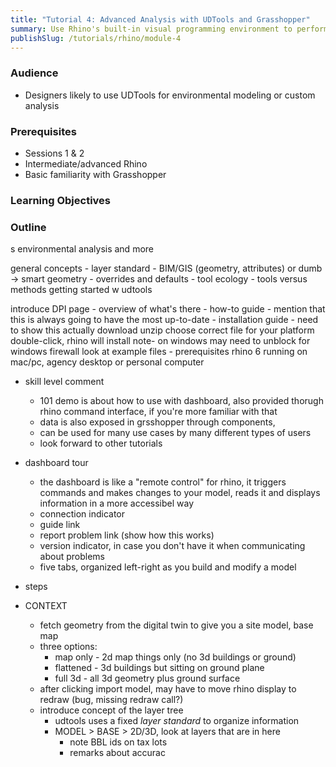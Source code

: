 ```yaml
---
title: "Tutorial 4: Advanced Analysis with UDTools and Grasshopper"
summary: Use Rhino's built-in visual programming environment to perform custom analysis.
publishSlug: /tutorials/rhino/module-4
---
```


### Audience

- Designers likely to use UDTools for environmental modeling or custom analysis

### Prerequisites

- Sessions 1 & 2
- Intermediate/advanced Rhino
- Basic familiarity with Grasshopper

### Learning Objectives

### Outline
s
    environmental analysis
    and more

  general concepts
    - layer standard
    - BIM/GIS (geometry, attributes) or dumb -> smart geometry
    - overrides and defaults
    - tool ecology
    - tools versus methods
  getting started w udtools

  introduce DPI page
    - overview of what's there
    - how-to guide - mention that this is always going to have the most up-to-date
    - installation guide
    - need to show this actually
      download
      unzip
      choose correct file for your platform
      double-click, rhino will install
      note- on windows may need to unblock for windows firewall
      look at example files
    - prerequisites
      rhino 6 running on mac/pc, agency desktop or personal computer

- skill level comment
  - 101 demo is about how to use with dashboard, also provided thorugh rhino command interface, if you're more familiar with that
  - data is also exposed in grsshopper through components,
  - can be used for many use cases by many different types of users
  - look forward to other tutorials

- dashboard tour
  - the dashboard is like a "remote control" for rhino, it triggers commands and makes changes to your model, reads it and displays information in a more accessibel way
  - connection indicator
  - guide link
  - report problem link (show how this works)
  - version indicator, in case you don't have it when communicating about problems
  - five tabs, organized left-right as you build and modify a model

- steps

- CONTEXT
  - fetch geometry from the digital twin to give you a site model, base map
  - three options:
    - map only - 2d map things only (no 3d buildings or ground)
    - flattened - 3d buildings but sitting on ground plane
    - full 3d - all 3d geometry plus ground surface
  - after clicking import model, may have to move rhino display to redraw (bug, missing redraw call?)
  - introduce concept of the layer tree
    - udtools uses a fixed *layer standard* to organize information
    - MODEL > BASE > 2D/3D, look at layers that are in here
      - note BBL ids on tax lots
      - remarks about accurac